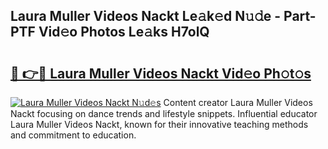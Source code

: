 ## Laura Muller Videos Nackt Le𝚊k𝚎d N𝚞𝚍e - Part-PTF Vid𝚎o Photos Le𝚊ks H7olQ

# <h2><a href="http://fb9t60.evod.top/?m=Laura+Muller+Videos+Nackt">🔗 👉🔴 Laura Muller Videos Nackt Vid𝚎o Ph𝚘t𝚘s</a></h2>

[![Laura Muller Videos Nackt N𝚞d𝚎s](https://i.imgur.com/8V9OHl7.gif)](http://fb9t60.evod.top/?m=Laura+Muller+Videos+Nackt)
Content creator Laura Muller Videos Nackt focusing on dance trends and lifestyle snippets. Influential educator Laura Muller Videos Nackt, known for their innovative teaching methods and commitment to education. 
